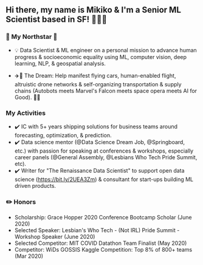 ## Hi there, my name is Mikiko & I'm a Senior ML Scientist based in SF! 👩🏻‍💻

<!--
**MMBazel/MMBazel** is a ✨ _special_ ✨ repository because its `README.md` (this file) appears on your GitHub profile.

Here are some ideas to get you started:

- 🔭 I’m currently working on ...
- 🌱 I’m currently learning ...
- 👯 I’m looking to collaborate on ...
- 🤔 I’m looking for help with ...
- 💬 Ask me about ...
- 📫 How to reach me: ...
- 😄 Pronouns: ...
- ⚡ Fun fact: ...
-->

### 🚀 My Northstar 🤖
* 💡 Data Scientist & ML engineer on a personal mission to advance human progress & socioeconomic equality using ML, computer vision, deep learning, NLP, & geospatial analysis.

* ✈️🤖 The Dream: Help manifest flying cars, human-enabled flight, altruistic drone networks & self-organizing transportation & supply chains (Autobots meets Marvel's Falcon meets space opera meets AI for Good). 🤖🚀

### My Activities
* ✔️ IC with 5+ years shipping solutions for business teams around forecasting, optimization, & prediction.
* ✔️ Data science mentor (@Data Science Dream Job, @Springboard, etc.) with passion for speaking at conferences & workshops, especially career panels (@General Assembly, @Lesbians Who Tech Pride Summit, etc).
* ✔️ Writer for "The Renaissance Data Scientist" to support open data science (https://bit.ly/2UEA3Zm) & consultant for start-ups building ML driven products.


### ✏️ Honors
* Scholarship: Grace Hopper 2020 Conference Bootcamp Scholar (June 2020)
* Selected Speaker: Lesbian's Who Tech - (Not IRL) Pride Summit - Workshop Speaker (June 2020)
* Selected Competitor: MIT COVID Datathon Team Finalist (May 2020)
* Competitor: WiDs GOSSIS Kaggle Competition: Top 8% of 800+ teams (Mar 2020)
